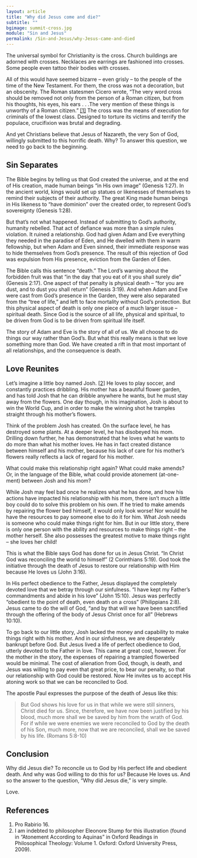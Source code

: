 ```yaml
---
layout: article
title: "Why did Jesus come and die?"
subtitle: ""
bgimage: summit-cross.jpg
module: "Sin and Jesus"
permalink: /Sin-and-Jesus/why-Jesus-came-and-died
---
```


The universal symbol for Christianity is the cross. Church buildings are adorned with crosses. Necklaces are earrings are fashioned into crosses. Some people even tattoo their bodies with crosses.
 
All of this would have seemed bizarre – even grisly – to the people of the time of the New Testament. For them, the cross was not a decoration, but an obscenity. The Roman statesmen Cicero wrote, “The very word cross should be removed not only from the person of a Roman citizen, but from his thoughts, his eyes, his ears . . .The very mention of these things is unworthy of a Roman citizen.” [[1]]({{page.permalink}}/#References) The cross was the means of execution for criminals of the lowest class. Designed to torture its victims and terrify the populace, crucifixion was brutal and degrading.
 
And yet Christians believe that Jesus of Nazareth, the very Son of God, willingly submitted to this horrific death. Why? To answer this question, we need to go back to the beginning.
 
## Sin Separates
The Bible begins by telling us that God created the universe, and at the end of His creation, made human beings “in His own image” (Genesis 1:27). In the ancient world, kings would set up statues or likenesses of themselves to remind their subjects of their authority. The great King made human beings in His likeness to “have dominion” over the created order, to represent God’s sovereignty (Genesis 1:28).
 
But that’s not what happened. Instead of submitting to God’s authority, humanity rebelled. That act of defiance was more than a simple rules violation. It ruined a relationship. God had given Adam and Eve everything they needed in the paradise of Eden, and He dwelled with them in warm fellowship, but when Adam and Even sinned, their immediate response was to hide themselves from God’s presence. The result of this rejection of God was expulsion from His presence, eviction from the Garden of Eden.
 
The Bible calls this sentence “death.” The Lord’s warning about the forbidden fruit was that “in the day that you eat of it you shall surely die” (Genesis 2:17). One aspect of that penalty is physical death – “for you are dust, and to dust you shall return” (Genesis 3:19). And when Adam and Eve were cast from God’s presence in the Garden, they were also separated from the “tree of life,” and left to face mortality without God’s protection. But this physical aspect of death is only one piece of a much larger issue – spiritual death. Since God is the source of all life, physical and spiritual, to be driven from God is to be driven from spiritual life itself.
 
The story of Adam and Eve is the story of all of us. We all choose to do things our way rather than God’s. But what this really means is that we love something more than God. We have created a rift in that most important of all relationships, and the consequence is death.

## Love Reunites
Let’s imagine a little boy named Josh. [[2]]({{page.permalink}}/#References) He loves to play soccer, and constantly practices dribbling. His mother has a beautiful flower garden, and has told Josh that he can dribble anywhere he wants, but he must stay away from the flowers. One day though, in his imagination, Josh is about to win the World Cup, and in order to make the winning shot he tramples straight through his mother’s flowers.
 
Think of the problem Josh has created. On the surface level, he has destroyed some plants. At a deeper level, he has disobeyed his mom. Drilling down further, he has demonstrated that he loves what he wants to do more than what his mother loves. He has in fact created distance between himself and his mother, because his lack of care for his mother’s flowers really reflects a lack of regard for his mother.
 
What could make this relationship right again? What could make amends? Or, in the language of the Bible, what could provide atonement (at-one-ment) between Josh and his mom?
 
While Josh may feel bad once he realizes what he has done, and how his actions have impacted his relationship with his mom, there isn’t much a little boy could do to solve this problem on his own. If he tried to make amends by repairing the flower bed himself, it would only look worse! Nor would he have the resources to pay someone else to do it for him. What Josh needs is someone who could make things right for him. But in our little story, there is only one person with the ability and resources to make things right – the mother herself. She also possesses the greatest motive to make things right – she loves her child!
 
This is what the Bible says God has done for us in Jesus Christ. “In Christ God was reconciling the world to himself” (2 Corinthians 5:19). God took the initiative through the death of Jesus to restore our relationship with Him because He loves us (John 3:16).
 
In His perfect obedience to the Father, Jesus displayed the completely devoted love that we betray through our sinfulness. “I have kept my Father’s commandments and abide in his love” (John 15:10). Jesus was perfectly “obedient to the point of death, even death on a cross” (Philippians 2:8). Jesus came to do the will of God, “and by that will we have been sanctified through the offering of the body of Jesus Christ once for all” (Hebrews 10:10).
 
To go back to our little story, Josh lacked the money and capability to make things right with his mother. And in our sinfulness, we are desperately bankrupt before God. But Jesus lived a life of perfect obedience to God, utterly devoted to the Father in love. This came at great cost, however. For the mother in the story, the expenses of repairing a trampled flowerbed would be minimal. The cost of alienation from God, though, is death, and Jesus was willing to pay even that great price, to bear our penalty, so that our relationship with God could be restored. Now He invites us to accept His atoning work so that we can be reconciled to God.
 
The apostle Paul expresses the purpose of the death of Jesus like this:
 
> But God shows his love for us in that while we were still sinners, Christ died for us.  Since, therefore, we have now been justified by his blood, much more shall we be saved by him from the wrath of God. For if while we were enemies we were reconciled to God by the death of his Son, much more, now that we are reconciled, shall we be saved by his life. (Romans 5:8-10)
 
## Conclusion
 
Why did Jesus die? To reconcile us to God by His perfect life and obedient death. And why was God willing to do this for us? Because He loves us. And so the answer to the question, “Why did Jesus die,” is very simple.
 
Love.

## References <a id="References"></a>
1. Pro Rabirio 16.
2. I am indebted to philosopher Eleonore Stump for this illustration (found in “Atonement According to Aquinas” in Oxford Readings in Philosophical Theology: Volume 1. Oxford: Oxford University Press, 2009).